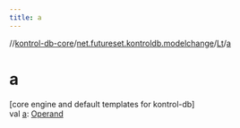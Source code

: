 ```yaml
---
title: a
---
```

//[kontrol-db-core](../../../index.html)/[net.futureset.kontroldb.modelchange](../index.html)/[Lt](index.html)/[a](a.html)



# a



[core engine and default templates for kontrol-db]\
val [a](a.html): [Operand](../-operand/index.html)




